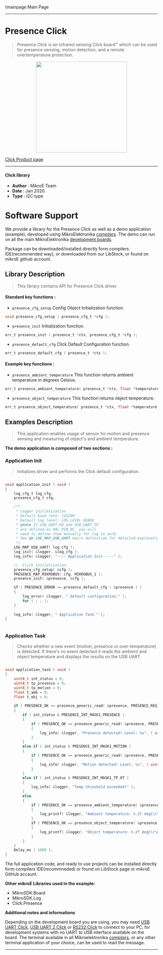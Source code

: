 \mainpage Main Page
 
---
# Presence Click

> Presence Click is an infrared sensing Click board™ which can be used for presence sensing, motion detection, and a remote overtemperature protection. 

<p align="center">
  <img src="https://download.mikroe.com/images/click_for_ide/presence_click.png" height=300px>
</p>

[Click Product page](https://www.mikroe.com/presence-click)

---


#### Click library 

- **Author**        : MikroE Team
- **Date**          : Jan 2020.
- **Type**          : I2C type


# Software Support

We provide a library for the Presence Click 
as well as a demo application (example), developed using MikroElektronika 
[compilers](https://shop.mikroe.com/compilers). 
The demo can run on all the main MikroElektronika [development boards](https://shop.mikroe.com/development-boards).

Package can be downloaded/installed directly form compilers IDE(recommended way), or downloaded from our LibStock, or found on mikroE github account. 

## Library Description

> This library contains API for Presence Click driver.

#### Standard key functions :

- `presence_cfg_setup` Config Object Initialization function.
```c
void presence_cfg_setup ( presence_cfg_t *cfg ); 
```

- `presence_init` Initialization function.
```c
err_t presence_init ( presence_t *ctx, presence_cfg_t *cfg );
```

- `presence_default_cfg` Click Default Configuration function.
```c
err_t presence_default_cfg ( presence_t *ctx );
```

#### Example key functions :

- `presence_ambient_temperature` This function returns ambient temperature in degrees Celsius.
```c
err_t presence_ambient_temperature( presence_t *ctx, float *temperature )
```

- `presence_object_temperature` This function returns object temperature.
```c
err_t presence_object_temperature( presence_t *ctx, float *temperature );
```

## Examples Description

> This application enables usage of sensor for motion and presence sensing and measuring of object's and ambient temperature.

**The demo application is composed of two sections :**

### Application Init 

> Initializes driver and performs the Click default configuration.

```c

void application_init ( void )
{
    log_cfg_t log_cfg;
    presence_cfg_t cfg;

    /** 
     * Logger initialization.
     * Default baud rate: 115200
     * Default log level: LOG_LEVEL_DEBUG
     * @note If USB_UART_RX and USB_UART_TX 
     * are defined as HAL_PIN_NC, you will 
     * need to define them manually for log to work. 
     * See @b LOG_MAP_USB_UART macro definition for detailed explanation.
     */
    LOG_MAP_USB_UART( log_cfg );
    log_init( &logger, &log_cfg );
    log_info( &logger, "---- Application Init ----" );

    //  Click initialization.
    presence_cfg_setup( &cfg );
    PRESENCE_MAP_MIKROBUS( cfg, MIKROBUS_1 );
    presence_init( &presence, &cfg );

    if ( PRESENCE_ERROR == presence_default_cfg ( &presence ) )
    {
        log_error( &logger, " Default configuration." );
        for ( ; ; );
    }
    
    log_info( &logger, " Application Task " );
}
  
```

### Application Task

> Checks whether a new event (motion, presence or over-temperature) is detected. 
If there's no event detected it reads the ambient and object temperature and displays the results on the USB UART.

```c

void application_task ( void )
{
    uint8_t int_status = 0;
    uint8_t tp_presence = 0;
    uint8_t tp_motion = 0;
    float t_amb = 0;
    float t_obj = 0;
    
    if ( PRESENCE_OK == presence_generic_read( &presence, PRESENCE_REG_INTERRUPT_STATUS, &int_status, 1 ) )
    {
        if ( int_status & PRESENCE_INT_MASK1_PRESENCE )
        {
            if ( PRESENCE_OK == presence_generic_read( &presence, PRESENCE_REG_TP_PRESENCE, &tp_presence, 1 ) )
            {
                log_info( &logger, "Presence detected! Level: %u", ( uint16_t ) tp_presence );
            }
        }
        else if ( int_status & PRESENCE_INT_MASK1_MOTION )
        {
            if ( PRESENCE_OK == presence_generic_read( &presence, PRESENCE_REG_TP_MOTION, &tp_motion, 1 ) )
            {
                log_info( &logger, "Motion detected! Level: %u", ( uint16_t ) tp_motion );
            }
        }
        else if ( int_status & PRESENCE_INT_MASK1_TP_OT )
        {
            log_info( &logger, "Temp threshold exceeded!" );
        }
        else
        {
            if ( PRESENCE_OK == presence_ambient_temperature( &presence, &t_amb ) )
            {
                log_printf( &logger, "Ambient temperature: %.2f degC\r\n", t_amb );
            }
            if ( PRESENCE_OK == presence_object_temperature( &presence, &t_obj ) )
            {
                log_printf( &logger, "Object temperature: %.2f degC\r\n\n", t_obj );
            }
        }
    }
    Delay_ms ( 1000 );
}

```

The full application code, and ready to use projects can be  installed directly form compilers IDE(recommneded) or found on LibStock page or mikroE GitHub accaunt.

**Other mikroE Libraries used in the example:** 

- MikroSDK.Board
- MikroSDK.Log
- Click.Presence

**Additional notes and informations**

Depending on the development board you are using, you may need 
[USB UART Click](https://shop.mikroe.com/usb-uart-click), 
[USB UART 2 Click](https://shop.mikroe.com/usb-uart-2-click) or 
[RS232 Click](https://shop.mikroe.com/rs232-click) to connect to your PC, for 
development systems with no UART to USB interface available on the board. The 
terminal available in all Mikroelektronika 
[compilers](https://shop.mikroe.com/compilers), or any other terminal application 
of your choice, can be used to read the message.



---